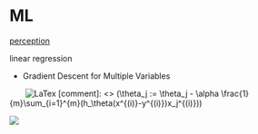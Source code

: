 # ML
[perception](https://github.com/zjn0505/ML/blob/master/perceptron.py)

linear regression
- Gradient Descent for Multiple Variables

&nbsp;&nbsp;&nbsp;&nbsp;&nbsp;&nbsp; ![LaTex](http://www.sciweavers.org/upload/Tex2Img_1492580715/render.png)
[comment]: <> (\theta_j := \theta_j - \alpha \frac{1}{m}\sum_{i=1}^{m}(h_\theta(x^{(i)}-y^{(i)})x_j^{(i)}))

<img src="http://latex.codecogs.com/svg.latex?1+sin(x)" border="0"/>
